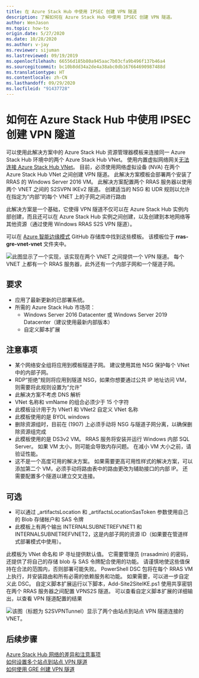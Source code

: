 ```yaml
---
title: 在 Azure Stack Hub 中使用 IPSEC 创建 VPN 隧道
description: 了解如何在 Azure Stack Hub 中使用 IPSEC 创建 VPN 隧道。
author: WenJason
ms.topic: how-to
origin.date: 5/27/2020
ms.date: 10/28/2020
ms.author: v-jay
ms.reviewer: sijuman
ms.lastreviewed: 09/19/2019
ms.openlocfilehash: 66556d185b80a945aac7b03cfa9b496f137b46a4
ms.sourcegitcommit: bc10b8dd34a2de4a38abc0db167664690987488d
ms.translationtype: HT
ms.contentlocale: zh-CN
ms.lasthandoff: 09/29/2020
ms.locfileid: "91437728"
---
```

# <a name="how-to-create-a-vpn-tunnel-using-ipsec--in-azure-stack-hub"></a>如何在 Azure Stack Hub 中使用 IPSEC 创建 VPN 隧道

可以使用此解决方案中的 Azure Stack Hub 资源管理器模板来连接同一 Azure Stack Hub 环境中的两个 Azure Stack Hub VNet。 使用内置虚拟网络网关[无法连接 Azure Stack Hub VNet](./azure-stack-network-differences.md)。 目前，必须使用网络虚拟设备 (NVA) 在两个 Azure Stack Hub VNet 之间创建 VPN 隧道。 此解决方案模板会部署两个安装了 RRAS 的 Windows Server 2016 VM。 此解决方案配置两个 RRAS 服务器以使用两个 VNET 之间的 S2SVPN IKEv2 隧道。 创建适当的 NSG 和 UDR 规则以允许在指定为“内部”的每个 VNET 上的子网之间进行路由  

此解决方案是一个基础，它使得 VPN 隧道不仅可以在 Azure Stack Hub 实例内部创建，而且还可以在 Azure Stack Hub 实例之间创建，以及创建到本地网络等其他资源（通过使用 Windows RRAS S2S VPN 隧道）。

可以在 [Azure 智能边缘模式](https://github.com/Azure-Samples/azure-intelligent-edge-patterns) GitHub 存储库中找到这些模板。 该模板位于 **rras-gre-vnet-vnet** 文件夹中。 

![此图显示了一个实现，该实现在两个 VNET 之间提供一个 VPN 隧道。 每个 VNET 上都有一个 RRAS 服务器，此外还有一个内部子网和一个隧道子网。](./media/azure-stack-network-howto-vpn-tunnel-ipsec/overview.png)

## <a name="requirements"></a>要求

- 应用了最新更新的已部署系统。 
- 所需的 Azure Stack Hub 市场项：
    -  Windows Server 2016 Datacenter 或 Windows Server 2019 Datacenter（建议使用最新内部版本）
    -  自定义脚本扩展

## <a name="things-to-consider"></a>注意事项

- 某个网络安全组将应用到模板隧道子网。  建议使用其他 NSG 保护每个 VNet 中的内部子网。
- RDP“拒绝”规则将应用到隧道 NSG，如果你想要通过公共 IP 地址访问 VM，则需要将此规则设置为“允许”
- 此解决方案不考虑 DNS 解析
- VNet 名称和 vmName 的组合必须少于 15 个字符
- 此模板设计用于为 VNet1 和 VNet2 自定义 VNet 名称
- 此模板使用的是 BYOL windows
- 删除资源组时，目前在 (1907) 上必须手动将 NSG 与隧道子网分离，以确保删除资源组完成
- 此模板使用的是 DS3v2 VM。  RRAS 服务将安装并运行 Windows 内部 SQL Server。  如果 VM 太小，则可能会导致内存问题。  在减小 VM 大小之前，请验证性能。
- 这不是一个高度可用的解决方案。  如果需要更高可用性样式的解决方案，可以添加第二个 VM，必须手动将路由表中的路由更改为辅助接口的内部 IP。  还需要配置多个隧道以建立交叉连接。

## <a name="optional"></a>可选

- 可以通过 _artifactsLocation 和 _artifactsLocationSasToken 参数使用自己的 Blob 存储帐户和 SAS 令牌
- 此模板上有两个输出 INTERNALSUBNETREFVNET1 和 INTERNALSUBNETREFVNET2，这是内部子网的资源 ID（如果要在管道样式部署模式中使用）。

此模板为 VNet 命名和 IP 寻址提供默认值。  它需要管理员 (rrasadmin) 的密码，还提供了将自己的存储 blob 与 SAS 令牌配合使用的功能。  请谨慎地使这些值保持在合法的范围内，否则部署可能失败。  PowerShell DSC 包将在每个 RRAS VM 上执行，并安装路由和所有必需的依赖服务和功能。  如果需要，可以进一步自定义此 DSC。  自定义脚本扩展运行以下脚本，Add-Site2SiteIKE.ps1 使用共享密钥在两个 RRAS 服务器之间配置 VPNS2S 隧道。  可以查看自定义脚本扩展的详细输出，以查看 VPN 隧道配置的结果

![该图（标题为 S2SVPNTunnel）显示了两个由站点到站点 VPN 隧道连接的 VNET。](./media/azure-stack-network-howto-vpn-tunnel-ipsec/s2svpntunnel.png)

## <a name="next-steps"></a>后续步骤

[Azure Stack Hub 网络的差异和注意事项](azure-stack-network-differences.md)  
[如何设置多个站点到站点 VPN 隧道](network-howto-vpn-tunnel.md)  
[如何使用 GRE 创建 VPN 隧道](network-howto-vpn-tunnel-gre.md)